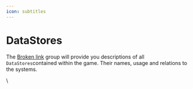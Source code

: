 ```yaml
---
icon: subtitles
---
```


# DataStores

The [Broken link](broken-reference "mention") group will provide you descriptions of all `DataStores`contained within the game. Their names, usage and relations to the systems.



\


